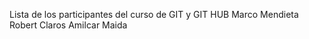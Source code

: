 Lista de los participantes del curso de GIT y GIT HUB
Marco Mendieta
Robert Claros
Amilcar Maida



